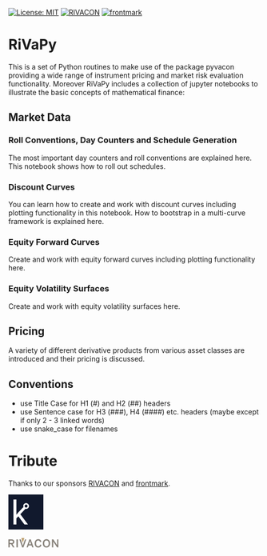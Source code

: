[![License: MIT](https://img.shields.io/badge/License-MIT-yellow.svg)](https://opensource.org/licenses/MIT)
[![RIVACON](https://img.shields.io/badge/powered%20by-RIVACON-lightgrey.svg)](https://www.rivacon.com/en/)
[![frontmark](https://img.shields.io/badge/powered%20by-frontmark-lightgrey.svg)](https://www.frontmark.de/)

# RiVaPy

This is a set of Python routines to make use of the package pyvacon providing a wide range of instrument pricing and market risk evaluation functionality.
Moreover RiVaPy includes a collection of jupyter notebooks to illustrate the basic concepts of mathematical finance:

## Market Data
### Roll Conventions, Day Counters and Schedule Generation
The most important day counters and roll conventions are explained here. This notebook shows how to roll out schedules.

### Discount Curves
You can learn how to create and work with discount curves including plotting functionality in this notebook. How to bootstrap in a multi-curve framework is explained here.

### Equity Forward Curves
Create and work with equity forward curves including plotting functionality here.

### Equity Volatility Surfaces
Create and work with equity volatility surfaces here.

## Pricing

A variety of different derivative products from various asset classes are introduced and their pricing is discussed.

## Conventions

- use Title Case for H1 (#) and H2 (##) headers
- use Sentence case for H3 (###), H4 (####) etc. headers (maybe except if only 2 - 3 linked words)
- use snake_case for filenames

# Tribute

Thanks to our sponsors [RIVACON](https://www.rivacon.com/) and [frontmark](https://www.frontmark.de/).

[<img src="images/favicon.png" width='70px'>](https://www.frontmark.de/)

[<img src="images/rivacon_logo.png" width='100px'>](https://www.rivacon.com/)

